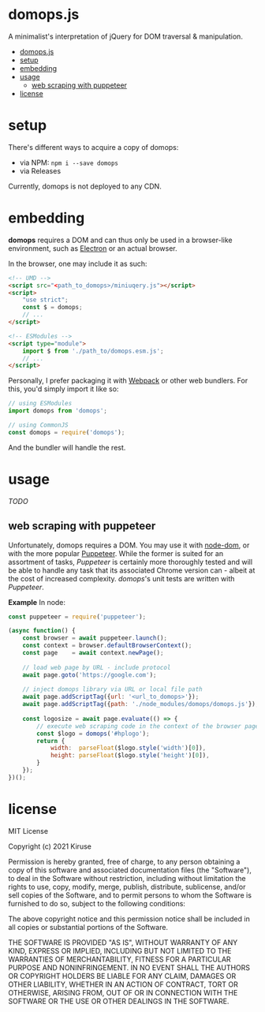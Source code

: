 # domops.js
A minimalist's interpretation of jQuery for DOM traversal &amp; manipulation.

- [domops.js](#domopsjs)
- [setup](#setup)
- [embedding](#embedding)
- [usage](#usage)
  - [web scraping with puppeteer](#web-scraping-with-puppeteer)
- [license](#license)

# setup

There's different ways to acquire a copy of domops:

* via NPM: `npm i --save domops`
* via Releases

Currently, domops is not deployed to any CDN.


# embedding

**domops** requires a DOM and can thus only be used in a browser-like environment, such as [Electron](https://www.electronjs.org/) or an actual browser.

In the browser, one may include it as such:

```html
<!-- UMD -->
<script src="<path_to_domops>/miniuqery.js"></script>
<script>
    "use strict";
    const $ = domops;
    // ...
</script>

<!-- ESModules -->
<script type="module">
    import $ from './path_to/domops.esm.js';
    // ...
</script>
```

Personally, I prefer packaging it with [Webpack](https://webpack.js.org) or other web bundlers. For this, you'd simply import it like so:

```javascript
// using ESModules
import domops from 'domops';

// using CommonJS
const domops = require('domops');
```

And the bundler will handle the rest.


# usage

*TODO*

## web scraping with puppeteer
Unfortunately, domops requires a DOM. You may use it with [node-dom](https://www.npmjs.com/package/node-dom), or with the more popular [Puppeteer](https://github.com/puppeteer/puppeteer/). While the former is suited for an assortment of tasks, *Puppeteer* is certainly more thoroughly tested and will be able to handle any task that its associated Chrome version can - albeit at the cost of increased complexity. *domops*'s unit tests are written with *Puppeteer*.

**Example**
In node:
```javascript
const puppeteer = require('puppeteer');

(async function() {
    const browser = await puppeteer.launch();
    const context = browser.defaultBrowserContext();
    const page    = await context.newPage();
    
    // load web page by URL - include protocol
    await page.goto('https://google.com');
    
    // inject domops library via URL or local file path
    await page.addScriptTag({url: '<url_to_domops>'});
    await page.addScriptTag({path: './node_modules/domops/domops.js'});
    
    const logosize = await page.evaluate(() => {
        // execute web scraping code in the context of the browser page
        const $logo = domops('#hplogo');
        return {
            width:  parseFloat($logo.style('width')[0]),
            height: parseFloat($logo.style('height')[0]),
        }
    });
})();
```

# license

MIT License

Copyright (c) 2021 Kiruse

Permission is hereby granted, free of charge, to any person obtaining a copy
of this software and associated documentation files (the "Software"), to deal
in the Software without restriction, including without limitation the rights
to use, copy, modify, merge, publish, distribute, sublicense, and/or sell
copies of the Software, and to permit persons to whom the Software is
furnished to do so, subject to the following conditions:

The above copyright notice and this permission notice shall be included in all
copies or substantial portions of the Software.

THE SOFTWARE IS PROVIDED "AS IS", WITHOUT WARRANTY OF ANY KIND, EXPRESS OR
IMPLIED, INCLUDING BUT NOT LIMITED TO THE WARRANTIES OF MERCHANTABILITY,
FITNESS FOR A PARTICULAR PURPOSE AND NONINFRINGEMENT. IN NO EVENT SHALL THE
AUTHORS OR COPYRIGHT HOLDERS BE LIABLE FOR ANY CLAIM, DAMAGES OR OTHER
LIABILITY, WHETHER IN AN ACTION OF CONTRACT, TORT OR OTHERWISE, ARISING FROM,
OUT OF OR IN CONNECTION WITH THE SOFTWARE OR THE USE OR OTHER DEALINGS IN THE
SOFTWARE.
